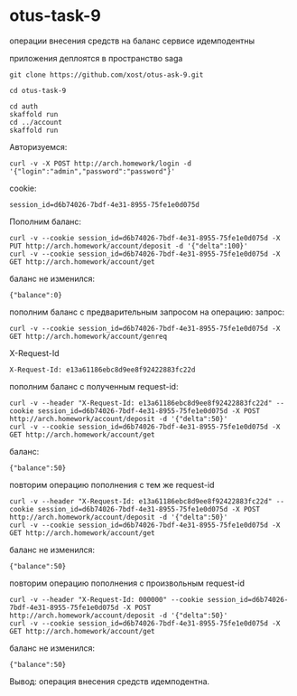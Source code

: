 # otus-task-9


операции внесения средств на баланс сервисе идемподентны

приложения деплоятся в пространство saga

```
git clone https://github.com/xost/otus-ask-9.git

cd otus-task-9

cd auth
skaffold run
cd ../account
skaffold run

```
Авторизуемся:
```
curl -v -X POST http://arch.homework/login -d '{"login":"admin","password":"password"}'
```
cookie:
```
session_id=d6b74026-7bdf-4e31-8955-75fe1e0d075d
```
Пополним баланс:
```
curl -v --cookie session_id=d6b74026-7bdf-4e31-8955-75fe1e0d075d -X PUT http://arch.homework/account/deposit -d '{"delta":100}'
curl -v --cookie session_id=d6b74026-7bdf-4e31-8955-75fe1e0d075d -X GET http://arch.homework/account/get
```
баланс не изменился:
```
{"balance":0}
```
пополним баланс с предварительным запросом на операцию:
запрос:
```
curl -v --cookie session_id=d6b74026-7bdf-4e31-8955-75fe1e0d075d -X GET http://arch.homework/account/genreq
```
X-Request-Id
```
X-Request-Id: e13a61186ebc8d9ee8f92422883fc22d
```
пополним баланс с полученным request-id:
```
curl -v --header "X-Request-Id: e13a61186ebc8d9ee8f92422883fc22d" --cookie session_id=d6b74026-7bdf-4e31-8955-75fe1e0d075d -X POST http://arch.homework/account/deposit -d '{"delta":50}'
curl -v --cookie session_id=d6b74026-7bdf-4e31-8955-75fe1e0d075d -X GET http://arch.homework/account/get
```
баланс:
```
{"balance":50}
```
повторим операцию пополнения с тем же request-id
```
curl -v --header "X-Request-Id: e13a61186ebc8d9ee8f92422883fc22d" --cookie session_id=d6b74026-7bdf-4e31-8955-75fe1e0d075d -X POST http://arch.homework/account/deposit -d '{"delta":50}'
curl -v --cookie session_id=d6b74026-7bdf-4e31-8955-75fe1e0d075d -X GET http://arch.homework/account/get
```
баланс не изменился:
```
{"balance":50}
```
повторим операцию пополнения с произвольным request-id
```
curl -v --header "X-Request-Id: 000000" --cookie session_id=d6b74026-7bdf-4e31-8955-75fe1e0d075d -X POST http://arch.homework/account/deposit -d '{"delta":50}'
curl -v --cookie session_id=d6b74026-7bdf-4e31-8955-75fe1e0d075d -X GET http://arch.homework/account/get
```
баланс не изменился:
```
{"balance":50}
```

Вывод: операция внесения средств идемподентна.
